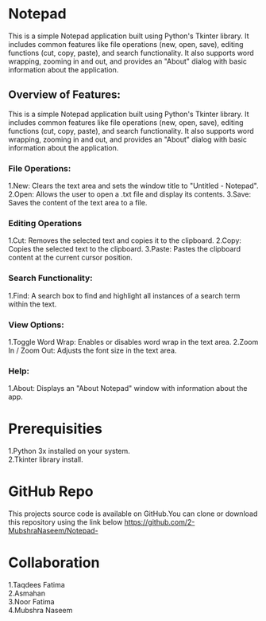 # Notepad
This is a simple Notepad application built using Python's Tkinter library. It includes common features like file operations (new, open, save), editing functions (cut, copy, paste), and search functionality. It also supports word wrapping, zooming in and out, and provides an "About" dialog with basic information about the application.
## Overview of Features:
This is a simple Notepad application built using Python's Tkinter library. It includes common features like file operations (new, open, save), editing functions (cut, copy, paste), and search functionality. It also supports word wrapping, zooming in and out, and provides an "About" dialog with basic information about the application.

### File Operations:
1.New: Clears the text area and sets the window title to "Untitled - Notepad".
2.Open: Allows the user to open a .txt file and display its contents.
3.Save: Saves the content of the text area to a file.
### Editing Operations
1.Cut: Removes the selected text and copies it to the clipboard.
2.Copy: Copies the selected text to the clipboard.
3.Paste: Pastes the clipboard content at the current cursor position.
### Search Functionality:
1.Find: A search box to find and highlight all instances of a search term within the text.
### View Options:
1.Toggle Word Wrap: Enables or disables word wrap in the text area.
2.Zoom In / Zoom Out: Adjusts the font size in the text area.
### Help:
1.About: Displays an "About Notepad" window with information about the app.

# Prerequisities
1.Python 3x installed on your system.<br>
2.Tkinter library install.

# GitHub Repo

This projects source code is available on GitHub.You can clone or download this repository using the link below
https://github.com/2-MubshraNaseem/Notepad-

# Collaboration
1.Taqdees Fatima <br>
2.Asmahan <br>
3.Noor Fatima <br>
4.Mubshra Naseem <br>
